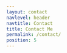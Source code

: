 ```yaml
---
layout: contact
navlevel: header
navtitle: Contact
title: Contact Me
permalink: /contact/
position: 5
---
```

